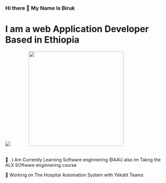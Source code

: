 <p align="center">
	
### 							Hi there 👋 My Name Is Biruk 

<h1>					 I am a web Application Developer Based in Ethiopia </h1>
		
<span>
		<img src="https://media4.giphy.com/media/qgQUggAC3Pfv687qPC/giphy.gif?cid=ecf05e47e2hoqyn69hsado7475th5ouexzzip46951qr0df7&rid=giphy.gif&ct=g"   />
		<img width="50"></div>
		<img src="https://media3.giphy.com/media/h408T6Y5GfmXBKW62l/giphy.gif?cid=ecf05e470qlmu12mvkq0p2f5oizttedgtbhql64bl4iayctk&rid=giphy.gif&ct=g"   height="300"/>
</span>
<br/>
<br/>
<p>🌱	.  I Am Currently Learning Software enginnering @AAU also im Takng the ALX SOftware enginnering course</p>
<p>🔭		Working on The Hospital Automation System with Yekatit Teams </p>
</p>



<!--
**CreativeTechET/CreativeTechET** is a ✨ _special_ ✨ repository because its `README.md` (this file) appears on your GitHub profile.

Here are some ideas to get you started:

- 🔭 I’m currently working on ...
- 🌱 I’m currently learning ...
- 👯 I’m looking to collaborate on ...
- 🤔 I’m looking for help with ...
- 💬 Ask me about ...
- 📫 How to reach me: ...
- 😄 Pronouns: ...
- ⚡ Fun fact: ...
-->
